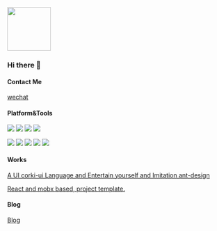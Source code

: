 <img src="https://github.com/xuya227939/xuya227939/blob/master/mario.gif" width="100">

### Hi there 👋

#### Contact Me

[wechat](https://img.downfuture.com/images/wechat.jpeg?Expires=1681041596&OSSAccessKeyId=TMP.3KgnjbH2kYrsje5Y463Cb4v5SFCk8zh557S16vaYUx4Wdeff6rmC5VtuuvKLZKXdePfxNQdXLdeiGbRRrArN5Npp4avhxD&Signature=FWTtfztAvH%2F7WLXyKhSjN2mmbCE%3D)

#### Platform&Tools

[![](https://img.shields.io/badge/macOS-292e33?style=flat-square&logo=apple&logoColor=ffffff)](https://www.tonymacx86.com/)
[![](https://img.shields.io/badge/Windows-2376bc?style=flat-square&logo=windows&logoColor=ffffff)](https://www.microsoft.com/windows/get-windows-10)
[![](https://img.shields.io/badge/linux-292e33?style=flat-square&logo=linux&logoColor=ffffff)](https://www.linux.org/)
[![](https://img.shields.io/badge/IDE-Visual%20Studio%20Code-blue?style=flat-square&logo=visual-studio-code&logoColor=ffffff)](https://code.visualstudio.com/)


[![](https://img.shields.io/badge/-Vue.js-4fc08d?style=flat-square&logo=vue.js&logoColor=ffffff)](https://vuejs.org/)
[![](https://img.shields.io/badge/-React-61dafb?style=flat-square&logo=react&logoColor=ffffff)](https://reactjs.org/)
[![](https://img.shields.io/badge/-Taro-61dafb?style=flat-square&logo=taro&logoColor=ffffff)](https://taro.aotu.io/)
[![](https://img.shields.io/badge/-Node.js-43853d?style=flat-square&logo=node.js&logoColor=ffffff)](https://nodejs.org/)
[![](https://img.shields.io/badge/-Nginx-269539?style=flat-square&logo=nginx&logoColor=ffffff)](https://nginx.org/)

#### Works

[A UI corki-ui Language and Entertain yourself and Imitation ant-design](https://corki-ui.com)

[React and mobx based, project template.](https://order.downfuture.com)

#### Blog

[Blog](https://blog.downfuture.com)
